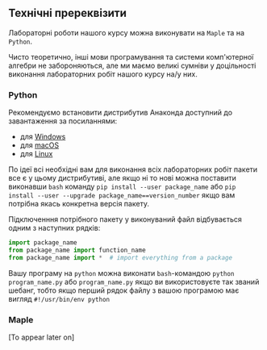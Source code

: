 ## **Технічні пререквізити**

Лабораторні роботи нашого курсу можна виконувати на `Maple` та на `Python`. 

Чисто теоретично, інші мови програмування та системи комп'ютерної алгебри не забороняються, але ми маємо великі сумніви у доцільності виконання лабораторних робіт нашого курсу на/у них.

### **Python**

Рекомендуємо встановити дистрибутив Анаконда доступний до завантаження за посиланнями:

- для [Windows](https://repo.anaconda.com/archive/Anaconda3-2018.12-Windows-x86_64.exe)
- для [macOS](https://repo.anaconda.com/archive/Anaconda3-2018.12-MacOSX-x86_64.pkg)
- для [Linux](https://repo.anaconda.com/archive/Anaconda3-2018.12-Linux-x86_64.sh)

По ідеї всі необхідні вам для виконання всіх лабораторних робіт пакети все є у цьому дистрибутиві, але якщо ні то нові можна поставити виконавши `bash` команду
`pip install --user package_name`
або
`pip install --user --upgrade package_name==version_number`
якщо вам потрібна якась конкретна версія пакету.

Підключенння потрібного пакету у виконуваний файл відбувається одним з наступних рядків:
```python
import package_name
from package_name import function_name
from package_name import *  # import everything from a package
```

Вашу програму на `python`  можна виконати `bash`-командою
`python program_name.py`
або
`program_name.py`
якщо ви використовуєте так званий шебанг, тобто якщо перший рядок файлу з вашою програмою має вигляд 
`#!/usr/bin/env python`

### **Maple**

[To appear later on]
